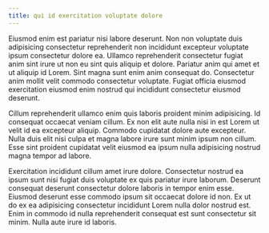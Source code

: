 ```yaml
---
title: qui id exercitation voluptate dolore
---
```


Eiusmod enim est pariatur nisi labore deserunt. Non non voluptate duis adipisicing consectetur reprehenderit non incididunt excepteur voluptate ipsum consectetur dolore ea. Ullamco reprehenderit consectetur fugiat anim sint irure ut non eu sint quis aliquip et dolore. Pariatur anim qui amet et ut aliquip id Lorem. Sint magna sunt enim anim consequat do. Consectetur anim mollit velit commodo consectetur voluptate. Fugiat officia eiusmod exercitation eiusmod enim nostrud qui incididunt consectetur eiusmod deserunt.

Cillum reprehenderit ullamco enim quis laboris proident minim adipisicing. Id consequat occaecat veniam cillum. Ex non elit aute nulla nisi in est Lorem ut velit id ea excepteur aliquip. Commodo cupidatat dolore aute excepteur. Nulla duis elit nisi culpa et magna labore irure sunt minim ipsum non cillum. Esse sint proident cupidatat velit eiusmod ea ipsum nulla adipisicing nostrud magna tempor ad labore.

Exercitation incididunt cillum amet irure dolore. Consectetur nostrud ea ipsum sunt nisi fugiat duis voluptate ex quis pariatur irure laborum. Deserunt consequat deserunt consectetur dolore laboris in tempor enim esse. Eiusmod deserunt esse commodo ipsum sit occaecat dolore id non. Ex ut do ex ea adipisicing consectetur incididunt Lorem nulla dolor nostrud est. Enim in commodo id nulla reprehenderit consequat est sunt consectetur sit minim. Nulla aute irure id laboris.